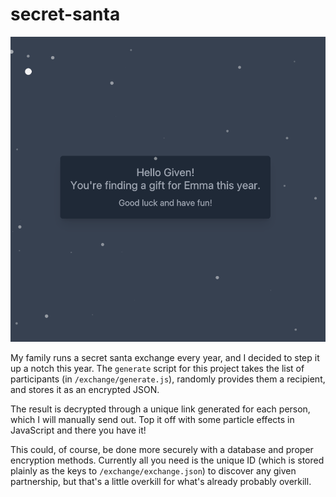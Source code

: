 # secret-santa

<img src="./assets/screenshot.png" alt="screenshot" />

<br />

My family runs a secret santa exchange every year, and I decided to step it up a notch this year.
The `generate` script for this project takes the list of participants (in `/exchange/generate.js`), randomly provides them a recipient, and stores it as an encrypted JSON.

The result is decrypted through a unique link generated for each person, which I will manually send out. Top it off with some particle effects in JavaScript and there you have it!

This could, of course, be done more securely with a database and proper encryption methods. Currently all you need is the unique ID (which is stored plainly as the keys to `/exchange/exchange.json`) to discover any given partnership, but that's a little overkill for what's already probably overkill.
